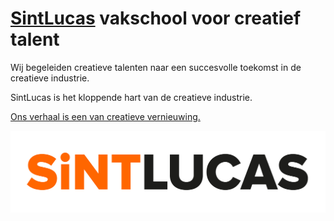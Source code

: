 # [SintLucas](https://www.sintlucas.nl/) vakschool voor creatief talent
Wij begeleiden creatieve talenten naar een succesvolle toekomst in de creatieve industrie.

SintLucas is het kloppende hart van de creatieve industrie.

[Ons verhaal is een van creatieve vernieuwing.](https://www.sintlucas.nl/ons-verhaal)

![logo](sintlucas-logo.jpg)
